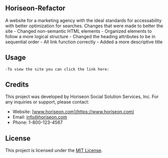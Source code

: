 ## Horiseon-Refactor

A website for a marketing agency with the ideal standards for accessability with better optimization for searches.
    Changes that were made to better the site
        - Changed non-semantic HTML elements
        - Organized elements to follow a more logical structure 
        - Changed the heading attributes to be in sequential order
        - All link function correctly 
        - Added a more descriptive title 


## Usage
    -To view the site you can click the link here: 


## Credits

This project was developed by Horiseon Social Solution Services, Inc. For any inquiries or support, please contact:

- Website: [www.horiseon.com](https://www.horiseon.com)
- Email: info@horiseon.com
- Phone: 1-800-123-4567

## License

This project is licensed under the [MIT License](LICENSE).